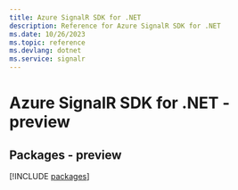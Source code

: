 ```yaml
---
title: Azure SignalR SDK for .NET
description: Reference for Azure SignalR SDK for .NET
ms.date: 10/26/2023
ms.topic: reference
ms.devlang: dotnet
ms.service: signalr
---
```

# Azure SignalR SDK for .NET - preview
## Packages - preview
[!INCLUDE [packages](signalr-index.md)]
